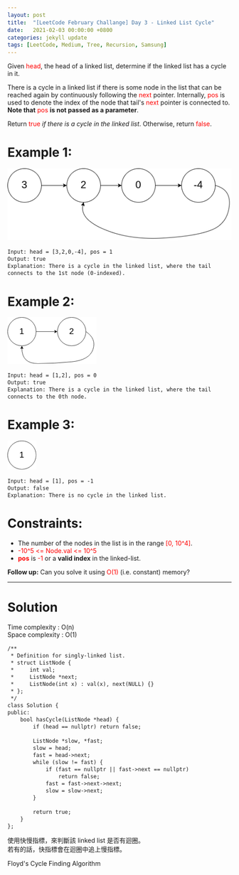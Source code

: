 ```yaml
---
layout: post
title:  "[LeetCode February Challange] Day 3 - Linked List Cycle"
date:   2021-02-03 00:00:00 +0800
categories: jekyll update
tags: [LeetCode, Medium, Tree, Recursion, Samsung]
---
```

Given <font color="red">head</font>, the head of a linked list, determine if the linked list has a cycle in it.

There is a cycle in a linked list if there is some node in the list that can be reached again by continuously following the <font color="red">next</font> pointer. Internally, <font color="red">pos</font> is used to denote the index of the node that tail's <font color="red">next</font> pointer is connected to. **Note that** <font color="red">pos</font> **is not passed as a parameter**.

Return <font color="red">true</font> *if there is a cycle in the linked list*. Otherwise, return <font color="red">false</font>.

# Example 1:

![](https://github.com/nshawn4675/nshawn4675.github.io/blob/master/_pic/141_ex1.png?raw=true)

	Input: head = [3,2,0,-4], pos = 1
	Output: true
	Explanation: There is a cycle in the linked list, where the tail connects to the 1st node (0-indexed).

# Example 2:

![](https://github.com/nshawn4675/nshawn4675.github.io/blob/master/_pic/141_ex2.png?raw=true)

	Input: head = [1,2], pos = 0
	Output: true
	Explanation: There is a cycle in the linked list, where the tail connects to the 0th node.

# Example 3:

![](https://github.com/nshawn4675/nshawn4675.github.io/blob/master/_pic/141_ex3.png?raw=true)

	Input: head = [1], pos = -1
	Output: false
	Explanation: There is no cycle in the linked list.

# Constraints:

- The number of the nodes in the list is in the range <font color="red">[0, 10^4]</font>.
- <font color="red">-10^5 <= Node.val <= 10^5</font>
- **<font color="red">pos</font>** is <font color="red">-1</font> or a **valid index** in the linked-list.
 

**Follow up:** Can you solve it using <font color="red">O(1)</font> (i.e. constant) memory?

______________________  

# Solution  

Time complexity : O(n)  
Space complexity : O(1)  

	/**
	 * Definition for singly-linked list.
	 * struct ListNode {
	 *     int val;
	 *     ListNode *next;
	 *     ListNode(int x) : val(x), next(NULL) {}
	 * };
	 */
	class Solution {
	public:
	    bool hasCycle(ListNode *head) {
	        if (head == nullptr) return false;
	        
	        ListNode *slow, *fast;
	        slow = head;
	        fast = head->next;
	        while (slow != fast) {
	            if (fast == nullptr || fast->next == nullptr)
	                return false;
	            fast = fast->next->next;
	            slow = slow->next;
	        }
	        
	        return true;
	    }
	};

使用快慢指標，來判斷該 linked list 是否有迴圈。  
若有的話，快指標會在迴圈中追上慢指標。  

Floyd's Cycle Finding Algorithm